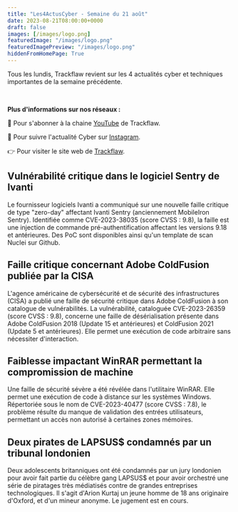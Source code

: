 ```yaml
---
title: "Les4ActusCyber - Semaine du 21 août"
date: 2023-08-21T08:00:00+0000
draft: false
images: [/images/logo.png]
featuredImage: "/images/logo.png"
featuredImagePreview: "/images/logo.png"
hiddenFromHomePage: True
---
```

    
Tous les lundis, Trackflaw revient sur les 4 actualités cyber et techniques importantes de la semaine précédente.

<br>

**Plus d'informations sur nos réseaux :**

🔴 Pour s'abonner à la chaine [YouTube](https://www.youtube.com/@trackflaw) de Trackflaw.

📸 Pour suivre l'actualité Cyber sur [Instagram](https://www.instagram.com/trackflaw/).

👉 Pour visiter le site web de [Trackflaw](https://trackflaw.com).

    
## Vulnérabilité critique dans le logiciel Sentry de Ivanti

Le fournisseur logiciels Ivanti a communiqué sur une nouvelle faille critique de type "zero-day" affectant Ivanti Sentry (anciennement MobileIron Sentry).
Identifiée comme CVE-2023-38035 (score CVSS : 9.8), la faille est une injection de commande pré-authentification affectant les versions 9.18 et antérieures. Des PoC sont disponibles  ainsi qu'un template de scan Nuclei sur Github.


## Faille critique concernant Adobe ColdFusion publiée par la CISA

L'agence américaine de cybersécurité et de sécurité des infrastructures (CISA) a publié une faille de sécurité critique dans Adobe ColdFusion à son catalogue de vulnérabilités.
La vulnérabilité, cataloguée CVE-2023-26359 (score CVSS : 9.8), concerne une faille de désérialisation présente dans Adobe ColdFusion 2018 (Update 15 et antérieures) et ColdFusion 2021 (Update 5 et antérieures). Elle permet une exécution de code arbitraire sans nécessiter d'interaction.


## Faiblesse impactant WinRAR permettant la compromission de machine

Une faille de sécurité sévère a été révélée dans l'utilitaire WinRAR. Elle permet une exécution de code à distance sur les systèmes Windows.
Répertoriée sous le nom de CVE-2023-40477 (score CVSS : 7.8), le problème résulte du manque de validation des entrées utilisateurs, permettant un accès non autorisé à certaines zones mémoires.


## Deux pirates de LAPSUS$ condamnés par un tribunal londonien

Deux adolescents britanniques ont été condamnés par un jury londonien pour avoir fait partie du célèbre gang LAPSUS$ et pour avoir orchestré une série de piratages très médiatisés contre de grandes entreprises technologiques.
Il s'agit d'Arion Kurtaj un jeune homme de 18 ans originaire d'Oxford, et d'un mineur anonyme. Le jugement est en cours.

